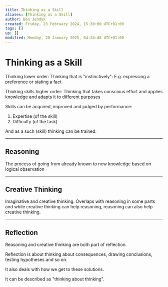 ```yaml
---
title: Thinking as a Skill
aliases: [Thinking as a Skill]
author: Ben Jendyk
created: Friday, 23 February 2024, 15:30:00 UTC+01:00
tags: []
up: []
modified: Monday, 20 January 2025, 04:24:48 UTC+01:00
---
```


# Thinking as a Skill

Thinking lower order: Thinking that is "instinctively": E.g. expressing a preference or stating a fact

Thinking skills higher order: Thinking that takes conscious effort and applies knowledge and adapts it to different purposes

Skills can be acquired, improved and judged by performance:

1. Expertise (of the skill)
2. Difficulty (of the task)

And as a such (skill) thinking can be trained.

---

## Reasoning

The process of going from already known to new knowledge based on logical observation

--- 

## Creative Thinking

Imaginative and creative thinking. Overlaps with reasoning in some parts and while creative thinking can help reasoning, reasoning can also help creative thinking.

--- 

## Reflection

Reasoning and creative thinking are both part of reflection.

Reflection is about thinking about consequences, drawing conclusions, testing hypotheses and so on.

It also deals with how we get to these solutions.

It can be described as "thinking about thinking".
